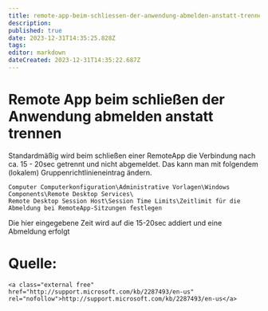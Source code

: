 ```yaml
---
title: remote-app-beim-schliessen-der-anwendung-abmelden-anstatt-trennen
description: 
published: true
date: 2023-12-31T14:35:25.828Z
tags: 
editor: markdown
dateCreated: 2023-12-31T14:35:22.687Z
---
```


# Remote App beim schließen der Anwendung abmelden anstatt trennen

Standardmäßig wird beim schließen einer RemoteApp die Verbindung nach ca. 15 - 20sec getrennt und nicht abgemeldet. Das kann man mit folgendem (lokalem) Gruppenrichtlinieneintrag ändern.

```
Computer Computerkonfiguration\Administrative Vorlagen\Windows Components\Remote Desktop Services\
Remote Desktop Session Host\Session Time Limits\Zeitlimit für die Abmeldung bei RemoteApp-Sitzungen festlegen
```

Die hier eingegebene Zeit wird auf die 15-20sec addiert und eine Abmeldung erfolgt

# <span class="mw-headline" id="bkmrk-quelle%3A-1">Quelle:</span>

```
<a class="external free" href="http://support.microsoft.com/kb/2287493/en-us" rel="nofollow">http://support.microsoft.com/kb/2287493/en-us</a>
```